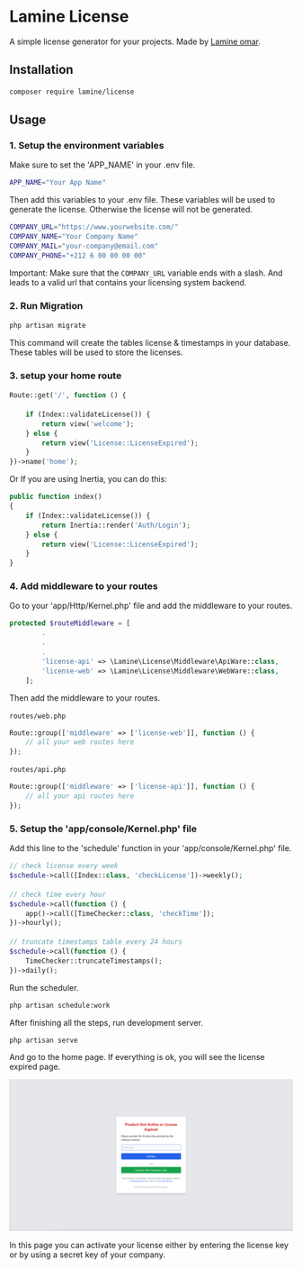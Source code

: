 # Lamine License

A simple license generator for your projects. Made by [Lamine omar](https://github.com/omarlamin01).

## Installation

```bash
composer require lamine/license
```

## Usage

### 1. Setup the environment variables

Make sure to set the 'APP_NAME' in your .env file.

```bash
APP_NAME="Your App Name"
```

Then add this variables to your .env file. These variables will be used to generate the license. Otherwise the license
will not be generated.

```bash
COMPANY_URL="https://www.yourwebsite.com/"
COMPANY_NAME="Your Company Name"
COMPANY_MAIL="your-company@email.com"
COMPANY_PHONE="+212 6 00 00 00 00"
```

Important: Make sure that the ```COMPANY_URL``` variable ends with a slash. And leads to a valid url that contains your
licensing system backend.

### 2. Run Migration

```bash
php artisan migrate
```

This command will create the tables license & timestamps in your database. These tables will be used to store the
licenses.

### 3. setup your home route

```php
Route::get('/', function () {

    if (Index::validateLicense()) {
        return view('welcome');
    } else {
        return view('License::LicenseExpired');
    }
})->name('home');
```

Or If you are using Inertia, you can do this:

```php
public function index()
{
    if (Index::validateLicense()) {
        return Inertia::render('Auth/Login');
    } else {
        return view('License::LicenseExpired');
    }
}
```

### 4. Add middleware to your routes

Go to your 'app/Http/Kernel.php' file and add the middleware to your routes.

```php
protected $routeMiddleware = [
        .
        .
        .
        'license-api' => \Lamine\License\Middleware\ApiWare::class,
        'license-web' => \Lamine\License\Middleware\WebWare::class,
    ];
```

Then add the middleware to your routes.

`` routes/web.php ``

```php
Route::group(['middleware' => ['license-web']], function () {
    // all your web routes here
});
```

`` routes/api.php ``

```php
Route::group(['middleware' => ['license-api']], function () {
    // all your api routes here
});
```

### 5. Setup the 'app/console/Kernel.php' file

Add this line to the 'schedule' function in your 'app/console/Kernel.php' file.

```php
// check license every week
$schedule->call([Index::class, 'checkLicense'])->weekly();

// check time every hour
$schedule->call(function () {
    app()->call([TimeChecker::class, 'checkTime']);
})->hourly();

// truncate timestamps table every 24 hours
$schedule->call(function () {
    TimeChecker::truncateTimestamps();
})->daily();
```

Run the scheduler.

```bash
php artisan schedule:work
```

After finishing all the steps, run development server.

```bash
php artisan serve
```

And go to the home page. If everything is ok, you will see the license expired page.

![screenshot](shot.PNG)

In this page you can activate your license either by entering the license key or by using a secret key of your company.
